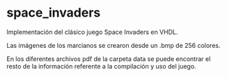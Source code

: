 # space_invaders
Implementación del clásico juego Space Invaders en VHDL.

Las imágenes de los marcianos se crearon desde un .bmp de 256 colores.

En los diferentes archivos pdf de la carpeta data se puede encontrar el resto de la información referente a la compilación y uso del juego.


